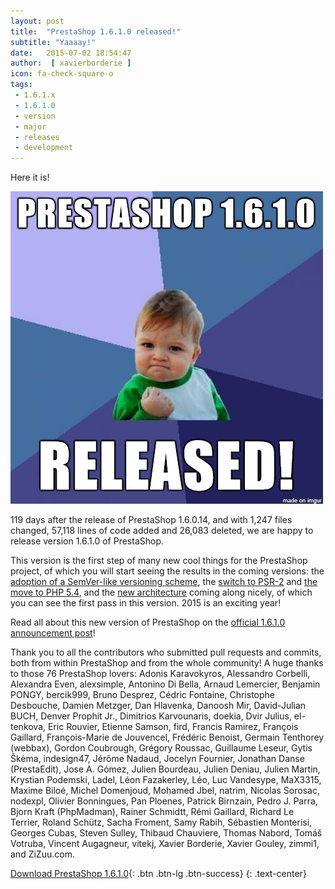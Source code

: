 ```yaml
---
layout: post
title:  "PrestaShop 1.6.1.0 released!"
subtitle: "Yaaaay!"
date:   2015-07-02 18:54:47
author:  [ xavierborderie ]
icon: fa-check-square-o
tags:
 - 1.6.1.x
 - 1.6.1.0
 - version
 - major
 - releases
 - development
---
```


Here it is!

![Prestashop 1.6.1.0 Success Kid](/assets/images/2015/07/prestashop-1610-success-kid.png)

119 days after the release of PrestaShop 1.6.0.14, and with 1,247 files changed, 57,118 lines of code added and 26,083 deleted, we are happy to release version 1.6.1.0 of PrestaShop.

This version is the first step of many new cool things for the PrestaShop project, of which you will start seeing the results in the coming versions: the [adoption of a SemVer-like versioning scheme](http://build.prestashop.com/news/a-more-semantic-versioning-scheme/), the [switch to PSR-2](http://build.prestashop.com/news/prestashop-moves-to-psr-2/) and [the move to PHP 5.4](http://build.prestashop.com/news/Dropping-support-php52-and-53/), and the [new architecture](http://build.prestashop.com/news/new-architecture-1-6-1-0/) coming along nicely, of which you can see the first pass in this version. 2015 is an exciting year!

Read all about this new version of PrestaShop on the [official 1.6.1.0 announcement post](https://www.prestashop.com/blog/en/delivering-new-improved-v1-6-1-0)!

Thank you to all the contributors who submitted pull requests and commits, both from within PrestaShop and from the whole community! A huge thanks to those 76 PrestaShop lovers: Adonis Karavokyros, Alessandro Corbelli, Alexandra Even, alexsimple, Antonino Di Bella, Arnaud Lemercier, Benjamin PONGY, bercik999, Bruno Desprez, Cédric Fontaine, Christophe Desbouche, Damien Metzger, Dan Hlavenka, Danoosh Mir, David-Julian BUCH, Denver Prophit Jr., Dimitrios Karvounaris, doekia, Dvir Julius, el-tenkova, Eric Rouvier, Etienne Samson, fird, Francis Ramirez, François Gaillard, François-Marie de Jouvencel, Frédéric Benoist, Germain Tenthorey (webbax), Gordon Coubrough, Grégory Roussac, Guillaume Leseur, Gytis Škėma, indesign47, Jérôme Nadaud, Jocelyn Fournier, Jonathan Danse (PrestaEdit), Jose A. Gómez, Julien Bourdeau, Julien Deniau, Julien Martin, Krystian Podemski, Ladel, Léon Fazakerley, Léo, Luc Vandesype, MaX3315, Maxime Biloé, Michel Domenjoud, Mohamed Jbel, natrim, Nicolas Sorosac, nodexpl, Olivier Bonningues, Pan Ploenes, Patrick Birnzain, Pedro J. Parra, Bjorn Kraft (PhpMadman), Rainer Schmidtt, Rémi Gaillard, Richard Le Terrier, Roland Schütz, Sacha Froment, Samy Rabih, Sébastien Monterisi, Georges Cubas, Steven Sulley, Thibaud Chauviere, Thomas Nabord, Tomáš Votruba, Vincent Augagneur, vitekj, Xavier Borderie, Xavier Gouley, zimmi1, and ZiZuu.com.

[Download PrestaShop 1.6.1.0](https://www.prestashop.com/en/download){: .btn .btn-lg .btn-success}
{: .text-center}
